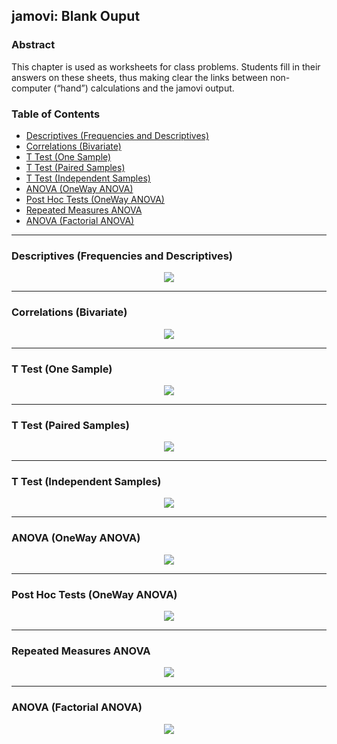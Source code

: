 ## jamovi: Blank Ouput

### Abstract

This chapter is used as worksheets for class problems. Students fill in their answers on these sheets, thus making clear the links between non-computer (“hand”) calculations and the jamovi output.

### Table of Contents

- [Descriptives (Frequencies and Descriptives)](#descriptives-frequencies-and-descriptives)
- [Correlations (Bivariate)](#correlations-bivariate)
- [T Test (One Sample)](#t-test-one-sample)
- [T Test (Paired Samples)](#t-test-paired-samples)
- [T Test (Independent Samples)](#t-test-independent-samples)
- [ANOVA (OneWay ANOVA)](#anova-oneway-anova)
- [Post Hoc Tests (OneWay ANOVA)](#post-hoc-tests-oneway-anova)
- [Repeated Measures ANOVA](#repeated-measures-anova)
- [ANOVA (Factorial ANOVA)](#anova-factorial-anova)

---

### Descriptives (Frequencies and Descriptives)

<p align="center"><kbd><img src="page3.png"></kbd></p>

---

### Correlations (Bivariate)

<p align="center"><kbd><img src="page4.png"></kbd></p>

---

### T Test (One Sample)

<p align="center"><kbd><img src="page5.png"></kbd></p>

---

### T Test (Paired Samples)

<p align="center"><kbd><img src="page6.png"></kbd></p>

---

### T Test (Independent Samples)

<p align="center"><kbd><img src="page7.png"></kbd></p>

---

### ANOVA (OneWay ANOVA)

<p align="center"><kbd><img src="page8.png"></kbd></p>

---

### Post Hoc Tests (OneWay ANOVA)

<p align="center"><kbd><img src="page9.png"></kbd></p>

---

### Repeated Measures ANOVA

<p align="center"><kbd><img src="page10.png"></kbd></p>

---

### ANOVA (Factorial ANOVA)

<p align="center"><kbd><img src="page11.png"></kbd></p>
